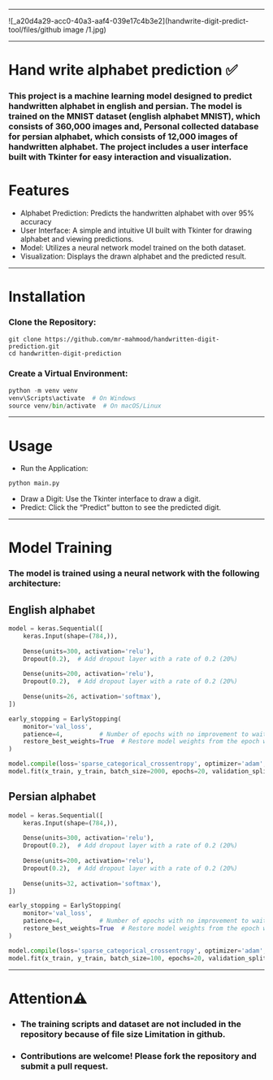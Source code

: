 ***
![_a20d4a29-acc0-40a3-aaf4-039e17c4b3e2](handwrite-digit-predict-tool/files/github image
/1.jpg)

***
# Hand write alphabet prediction ✅
### This project is a machine learning model designed to predict handwritten alphabet in english and persian. The model is trained on the MNIST dataset (english alphabet MNIST), which consists of 360,000 images and, Personal collected database for persian alphabet, which consists of 12,000 images of handwritten alphabet. The project includes a user interface built with Tkinter for easy interaction and visualization.

# Features
* Alphabet Prediction: Predicts the handwritten alphabet with over 95% accuracy
* User Interface: A simple and intuitive UI built with Tkinter for drawing alphabet and viewing predictions.
* Model: Utilizes a neural network model trained on the both dataset.
* Visualization: Displays the drawn alphabet and the predicted result.
  
***
# Installation
### Clone the Repository:
```git
git clone https://github.com/mr-mahmood/handwritten-digit-prediction.git
cd handwritten-digit-prediction
```

### Create a Virtual Environment:
```python
python -m venv venv
venv\Scripts\activate  # On Windows
source venv/bin/activate  # On macOS/Linux
```

***
# Usage
* Run the Application:
```python
python main.py
```

* Draw a Digit: Use the Tkinter interface to draw a digit.
* Predict: Click the “Predict” button to see the predicted digit.

***

# Model Training
### The model is trained using a neural network with the following architecture:

## English alphabet
```python
model = keras.Sequential([
    keras.Input(shape=(784,)),
    
    Dense(units=300, activation='relu'),
    Dropout(0.2),  # Add dropout layer with a rate of 0.2 (20%)
    
    Dense(units=200, activation='relu'),
    Dropout(0.2),  # Add dropout layer with a rate of 0.2 (20%)
    
    Dense(units=26, activation='softmax'),
])

early_stopping = EarlyStopping(
    monitor='val_loss',
    patience=4,          # Number of epochs with no improvement to wait before stopping
    restore_best_weights=True  # Restore model weights from the epoch with the best validation loss
)

model.compile(loss='sparse_categorical_crossentropy', optimizer='adam', metrics=['accuracy'])
model.fit(x_train, y_train, batch_size=2000, epochs=20, validation_split=0.1, callbacks=[early_stopping], shuffle=True)
```

## Persian alphabet
```python
model = keras.Sequential([
    keras.Input(shape=(784,)),
    
    Dense(units=300, activation='relu'),
    Dropout(0.2),  # Add dropout layer with a rate of 0.2 (20%)
    
    Dense(units=200, activation='relu'),
    Dropout(0.2),  # Add dropout layer with a rate of 0.2 (20%)
    
    Dense(units=32, activation='softmax'),
])

early_stopping = EarlyStopping(
    monitor='val_loss',
    patience=4,          # Number of epochs with no improvement to wait before stopping
    restore_best_weights=True  # Restore model weights from the epoch with the best validation loss
)

model.compile(loss='sparse_categorical_crossentropy', optimizer='adam', metrics=['accuracy'])
model.fit(x_train, y_train, batch_size=100, epochs=20, validation_split=0.1, callbacks=[early_stopping], shuffle=True)
```
***
# Attention⚠️
* ### The training scripts and dataset are not included in the repository because of file size Limitation in github.
* ### Contributions are welcome! Please fork the repository and submit a pull request.
